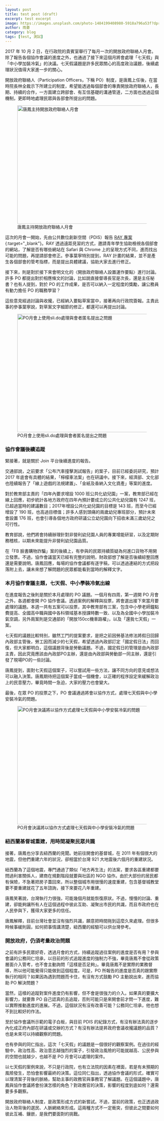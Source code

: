 ```yaml
---
layout: post
title: test post (draft)
excerpt: test excerpt
image: https://images.unsplash.com/photo-1484199408980-5918a796a53f?dpr=1&auto=compress,format&fit=crop&w=1199&h=776&q=80&cs=tinysrgb&crop=&bg=
author: 雨蒼
category: blog
tags: [test, 測試]
---
```


2017 年 10 月 2 日，在行政院的貴賓室舉行了每月一次的開放政府聯絡人月會。除了報告各個協作會議的進度之外，也通過了接下來這個月將會處理「七天假」與「中小學加裝冷氣」的決議。七天假議題是許多民眾關心的高度政治議題，後續處理狀況值得大家進一步的關心。

開放政府聯絡人（Participation Officers，下稱 PO）制度，是唐鳳上任後，在當時院長林全裁示下所建立的制度，希望能透過每個部會的專責開放政府聯絡人，長期、持續的合作，一方面建立跨部會、有互信基礎的溝通管道，二方面也透過這個機制，更即時地處理民眾與各部會所提出的問題。

<figure>
  <img src="https://talk.pdis.nat.gov.tw/uploads/default/original/1X/9045ca9da3482f40bf29b58d1549a11b62c201ea.JPG" width="690" height="388" alt="唐鳳主持開放政府聯絡人月會">
  <figcaption>唐鳳主持開放政府聯絡人月會</figcaption>
</figure>

這次的月會一開始，先由公共數位創新空間（PDIS）報告 [RAY 專案](https://ray.pdis.nat.gov.tw/){:target="_blank"}。RAY 透過遠距見習的方式，邀請青年學生協助檢視各個部會的網站，了解是否有哪些網站在 Safari 與 Chrome 上的呈現方式不同，進而找出可能的問題，再提請部會修正。參事葉寧特別提到，RAY 計畫的結果，並不是產生各個部會的管考指標，而是提出具體建議，協助大家去進行修正。

接下來，則是對於接下來會明文化的〈開放政府聯絡人設置運作要點〉進行討論。許多 PO 都提出對於相應條文的討論，比如說直接督導長官是次長，還是主任秘書？也有人提到，對於 PO 的工作成果，是否可以納入一定程度的獎勵，讓公務員有動力擔任 PO 的職務學習？

這些意見經過討論與收攏，已經納入要點草案當中，接著再向行政院簽報。主責此事的參事葉寧說，對草案文字細節的修正，都還可以再提出討論。

<figure>
  <img src="https://talk.pdis.nat.gov.tw/uploads/default/original/1X/33c081076a7248aff0f09f85b1b4c20cbc1f7d3e.JPG" width="690" height="388" alt="PO月會上使用sli.do處理與會者匿名提出之問題">
  <figcaption>PO月會上使用sli.do處理與會者匿名提出之問題</figcaption>
</figure>

### 協作會議後續追蹤

緊接著，就是關於 Join 平台後續進度的報告。

交通部說，之前要求「公布汽車撞擊測試報告」的案子，目前已經委託研究，預計 2017 年底會有具體的結果，「檸檬車法案」也在研議中。接下來，經濟部、文化部也陸續報告了「線上遊戲的法規建置」、「金紙及香納入文化資產」等案的進度。

對於教育部主責的「四年內要求增設 1000 班公共化幼兒園」一案，教育部已經在線上回應，初步統計各地方政府在四年內預計要成立的公共化幼兒園有 1247 班，已超過當時的建議數目；2017年增設公共化幼兒園的目標是 143 班，而至今已經增設了 190 班，也高過目標值；許多人感到頭痛的兩歲幼兒專班部分，預計未來會設置 176 班，也會引導各個地方政府研議公立幼兒園向下招收未滿三歲幼兒之可行性。

教育部說，他們將會持續辦理針對非營利幼兒園人員的專業增能研習，以及定期財務稽核，以期未來能提升非營利幼兒園品質。

在「FB 臉書購物詐騙」案的後續上，有參與的民眾持續質疑為何進口貨物不用開立發票。不過，協作會議當天已經有完整的說明，財政部想了解是否後續綜整回應還是需要說明。唐鳳回應，每場的協作會議都有逐字稿，可以透過連結的方式把段落附上去，讓未來想了解問題的民眾都能看到當時的解釋文字。

### 本月協作會議主題，七天假、中小學裝冷氣出線

在進度報告之後則是關於本月處理的 PO 議題。一個月有四周，第一週開 PO 月會之外，各週都會開 PO 協作會議。透過案例的解釋與投票，將會選出接下來當月要處理的議題。本週一共有五案可以投票，其中教育部有三案，包含中小學老師鐘點費提高、全國高中職與國中各科領域基本授課時數一致、以及為全國中小學加裝冷氣空調，另外兩案則是交通部的「開放150cc機車路權」，以及「還我七天假」一案。

七天假的議題比較特別，雖然工鬥的提案要求，是把之前因勞基法修法將假日回歸內政部主管後，勞工因而減少的七天假，希望透過內政部訂定「國定假日法」而回復，但大家都明白，這個議題背後是勞動議題。不過，國定假日的管理是由內政部主責，因此究竟應該由內政部PO主辦，還是由內政部與勞動部一同主辦，還是引發了現場PO的一些討論。

唐鳳提到，面對七天假這個案子，可以嘗試用一些方法，讓不同方向的意見或想法可以融入決策。唐鳳期待把這個案子當成一個機會，以正確的程序設定來緩解政治上的民意壓力，畢竟時間一急迫，大家的壓力也會變大。

最後，在眾 PO 的投票之下，PO 會議通過將會以協作方式，處理七天假與中小學安裝冷氣的問題。

<figure>
  <img src="https://talk.pdis.nat.gov.tw/uploads/default/original/1X/25e5550d03cbde0ac4a3776326cac8d6fb269e6d.JPG" width="690" height="388" alt="PO月會決議將以協作方式處理七天假與中小學安裝冷氣的問題">
  <figcaption>PO月會決議將以協作方式處理七天假與中小學安裝冷氣的問題</figcaption>
</figure>

### 紐西蘭基督城重建，用時間凝聚民眾共識

接著，唐鳳也分享去紐西蘭的見聞。她前往開會的基督城，在 2011 年有個很大的地震，但他們重建六年的狀況，卻相當於台灣 921 大地震後六個月的重建狀況。

紐西蘭為了這個地震，專門通過了類似「地方再生法」的法案，要求各區重建都要問過利害關係人，建商在規劃階段就要與社區的 NGO 協作。由於大部份的居民都有保險，不急著把房子蓋回來，所以整個城市用很慢的速度重建，包含基督城教堂要不要重建就花了五年諮詢，接下來要花八年重建。

唐鳳笑著說，台灣執行力很強，可能幾個月就能恢復原狀。不過，慢慢的討論、重建，卻能夠讓所有人在這個過程中彼此互助、凝聚出市民的共識，而且市政府也在人民參與下，獲得大家更多的信任。

唐鳳解釋，目前台灣社會並沒有強烈共識，願意把時間拖到這麼久來處理。但很多時候事緩則圓，如何把事情講清楚，紐西蘭的經驗可以供台灣參考。

### 開放政府，仍須考量政治問題

之前有許多民眾好奇，透過月會的方式，持續追蹤過往案例的進度是否有用？參與會議的公務同仁坦承，以目前的形式追蹤進度的強制力不強，畢竟唐鳳不會從政策層面介入管考，也不會主動詢問「這樣是否足夠」。畢竟唐鳳不是實際的業務督導，所以他可能覺得只能做到這個程度。可是，PO 所報告的進度是否真的跟實際執行的相同？如果因為遇到問題而卡住，有沒有方式鼓勵 PO 主動說出來，進而協助 PO 解決問題？

當然，這樣的追蹤對案件進度仍有影響，但不會是很強力的介入。如果真的要擴大影響力，就要靠 PO 自己認真的去追蹤，否則可能只是來開會前才問一下進度，難以實際推動進度的進展。不過，這個狀況有沒有改善可能？公務同仁坦承，他也想不到比較好的作法。

至於協作會議所示範的電子白板，與目前 PDIS 的紀錄方式，有沒有辦法真的逐步內化成正府內部在研議或交辦的方式？有沒有辦法提昇政府會議收攏議題的品質？也是未來可以持續觀察的問題。

也有參與的同仁指出，這次「七天假」的議題是一個很好的觀察案例。在過往的經驗中，政治性高、政治意志越強烈的案子，引發政治風險的可能就越高、公民參與的空間也就越少，也越不是 PO 月會可以處理的案件。

以七天假的案例來說，不只是行政院，也有立法院的因素在裡面，若是有未預期的風險發生，恐怕會影響最終的決策。這位同仁指出，透過協作會議的形式，確實可以理清案子背後的脈絡，幫助主事的政務官與事務官了解議題。在這個議題中，唐鳳與協作會議將會扮演怎樣的角色？對政務官的決策，影響的程度到底如何？還需要多多觀察。

開放政府聯絡人制度，是政策形成方式的新嘗試。不過，當前的政策，也正透過政治人物背後的選民、人脈網絡來形成。這兩種方式不一定衝突，但彼此之間要如何彼此互補、鑲嵌，是我們要面對的挑戰。